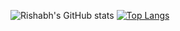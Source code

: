 ![Rishabh's GitHub stats](https://github-readme-stats.vercel.app/api?username=sudo-Mystic&show_icons=true&theme=codeSTACKr&include_all_commits=true)
[![Top Langs](https://github-readme-stats.vercel.app/api/top-langs/?username=sudo-Mystic&layout=compact&theme=codeSTACKr)](https://github.com/sudo-Mystic/github-readme-stats)

<!--
**sudo-Mystic/sudo-Mystic** is a ✨ _special_ ✨ repository because its `README.md` (this file) appears on your GitHub profile.

Here are some ideas to get you started:

- 🔭 I’m currently working on ...
- 🌱 I’m currently learning ...
- 👯 I’m looking to collaborate on ...
- 🤔 I’m looking for help with ...
- 💬 Ask me about ...
- 📫 How to reach me: ...
- 😄 Pronouns: ...
- ⚡ Fun fact: ...
-->
